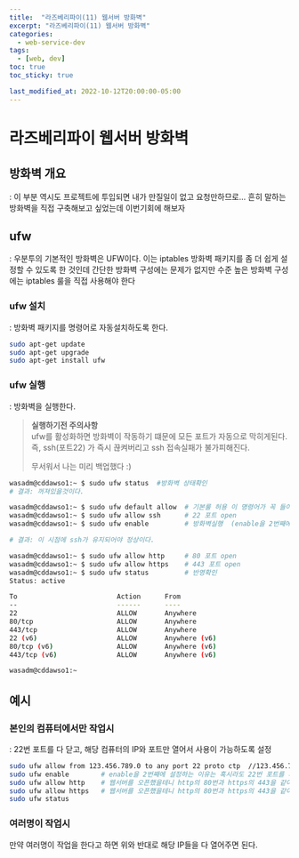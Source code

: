 ```yaml
---
title:  "라즈베리파이(11) 웹서버 방화벽"
excerpt: "라즈베리파이(11) 웹서버 방화벽"
categories:
  - web-service-dev
tags:
  - [web, dev]
toc: true
toc_sticky: true

last_modified_at: 2022-10-12T20:00:00-05:00
---
```


# 라즈베리파이 웹서버 방화벽
## 방화벽 개요
  : 이 부분 역시도 프로젝트에 투입되면 내가 만질일이 없고 요청만하므로... 흔히 말하는 방화벽을 직접 구축해보고 싶었는데 이번기회에 해보자


## ufw
  : 우분투의 기본적인 방화벽은 UFW이다. 이는 iptables 방화벽 패키지를 좀 더 쉽게 설정할 수 있도록 한 것인데 간단한 방화벽 구성에는 문제가 없지만 수준 높은 방화벽 구성에는 iptables 룰을 직접 사용해야 한다

### ufw 설치    
  : 방화벽 패키지를 명령어로 자동설치하도록 한다.

```bash
sudo apt-get update
sudo apt-get upgrade
sudo apt-get install ufw

```

### ufw 실행
  : 방화벽을 실행한다.

  > **실행하기전 주의사항**  
  > ufw를 활성화하면 방화벽이 작동하기 떄문에 모든 포트가 자동으로 막히게된다.
  > 즉, ssh(포트22) 가 즉시 끊켜버리고 ssh 접속실패가 불가피해진다.  
  >   
  > 무서워서 나는 미리 백업했다 :)

```bash
wasadm@cddawso1:~ $ sudo ufw status  #방화벽 상태확인 
# 결과: 꺼져있을것이다.

wasadm@cddawso1:~ $ sudo ufw default allow  # 기본룰 허용 이 명령어가 꼭 들어가야 정상작동했다.
wasadm@cddawso1:~ $ sudo ufw allow ssh      # 22 포트 open
wasadm@cddawso1:~ $ sudo ufw enable         # 방화벽실행  (enable을 2번째에 설정하는 이유는 혹시라도 22번 포트를 개방하지 않은상태면 SSH연결이 끊어지기 때문이다)

# 결과: 이 시점에 ssh가 유지되어야 정상이다.

wasadm@cddawso1:~ $ sudo ufw allow http     # 80 포트 open
wasadm@cddawso1:~ $ sudo ufw allow https    # 443 포트 open
wasadm@cddawso1:~ $ sudo ufw status         # 반영확인
Status: active

To                         Action      From
--                         ------      ----
22                         ALLOW       Anywhere
80/tcp                     ALLOW       Anywhere
443/tcp                    ALLOW       Anywhere
22 (v6)                    ALLOW       Anywhere (v6)
80/tcp (v6)                ALLOW       Anywhere (v6)
443/tcp (v6)               ALLOW       Anywhere (v6)

wasadm@cddawso1:~

```

## 예시
### 본인의 컴퓨터에서만 작업시
: 22번 포트를 다 닫고, 해당 컴퓨터의 IP와 포트만 열어서 사용이 가능하도록 설정

```bash
sudo ufw allow from 123.456.789.0 to any port 22 proto ctp  //123.456.789.0 아이피에서만 22번 포트 접속이 가능하다
sudo ufw enable        # enable을 2번째에 설정하는 이유는 혹시라도 22번 포트를 개방하지 않은상태면 SSH연결이 끊어지기 때문이다
sudo ufw allow http    # 웹서버를 오픈했을테니 http의 80번과 https의 443을 같이 열어주도록 하자.
sudo ufw allow https   # 웹서버를 오픈했을테니 http의 80번과 https의 443을 같이 열어주도록 하자.
sudo ufw status

```

### 여러명이 작업시
만약 여러명이 작업을 한다고 하면 위와 반대로 해당 IP들을 다 열어주면 된다.

> 
> 


